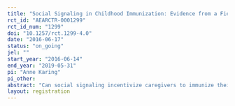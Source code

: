 ```yaml
---
title: "Social Signaling in Childhood Immunization: Evidence from a Field Experiment in Sierra Leone"
rct_id: "AEARCTR-0001299"
rct_id_num: "1299"
doi: "10.1257/rct.1299-4.0"
date: "2016-06-17"
status: "on_going"
jel: ""
start_year: "2016-06-14"
end_year: "2019-05-31"
pi: "Anne Karing"
pi_other:
abstract: "Can social signaling incentivize caregivers to immunize their children? Working with the Ministry of Health and Sanitation (MoHS) Sierra Leone, I introduce a social incentive in the form of differently colored bracelets that children receive upon coming for immunization visits. The differently colored bracelets make highly salient if the immunization schedule is unfinished and if other children have received immunizations that your child has missed. Different to most incentives that are material or private in nature (e.g. food, cash transfers) the bracelets make the decision to immunize your child observable and allow caregivers to signal to others that they look after their child's health. I implement a field experiment in government clinics to test the effects of the social incentive on timely and complete immunization. I further measure the effect of the bracelets on individuals' knowledge and beliefs about others' immunization choices. I vary the visibility of immunization decisions across treatment arms by implementing different variations of the bracelet scheme. This experimental design allows me to separately identify the extent to which behavior change is driven by (i) the demand for bracelets or reminder effects, (ii) learning from others or (iii) the desire to signal to others. "
layout: registration
---
```


